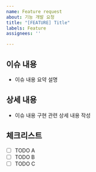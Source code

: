 ```yaml
---
name: Feature request
about: 기능 개발 요청
title: "[FEATURE] Title"
labels: Feature
assignees: ''

---
```


## 이슈 내용
- 이슈 내용 요약 설명

## 상세 내용
- 이슈 내용 구현 관련 상세 내용 작성

## 체크리스트
- [ ] TODO A
- [ ] TODO B
- [ ] TODO C
